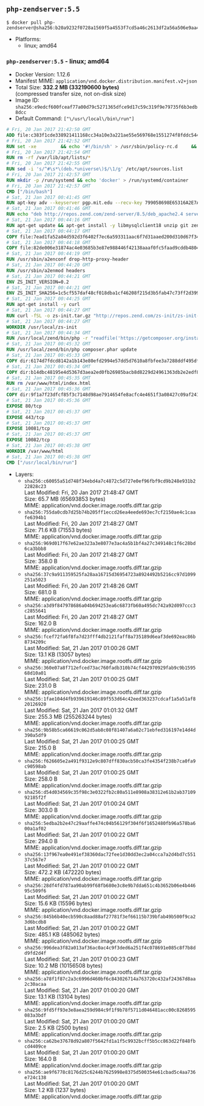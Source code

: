 ## `php-zendserver:5.5`

```console
$ docker pull php-zendserver@sha256:b20a9232f0728a1569f5a4553f7cd5a46c2613df2a56a506e9aa42d6bd25dabc
```

-	Platforms:
	-	linux; amd64

### `php-zendserver:5.5` - linux; amd64

-	Docker Version: 1.12.6
-	Manifest MIME: `application/vnd.docker.distribution.manifest.v2+json`
-	Total Size: **332.2 MB (332190600 bytes)**  
	(compressed transfer size, not on-disk size)
-	Image ID: `sha256:e9edcf600fceaf77a00d79c5271365dfce9d17c59c319f9e79735f6b3edb8dcc`
-	Default Command: `["\/usr\/local\/bin\/run"]`

```dockerfile
# Fri, 20 Jan 2017 21:42:50 GMT
ADD file:c383f1cde338921411168cc34a10e3a221ae55e569768e1551274f8fddc54415 in / 
# Fri, 20 Jan 2017 21:42:52 GMT
RUN set -xe 		&& echo '#!/bin/sh' > /usr/sbin/policy-rc.d 	&& echo 'exit 101' >> /usr/sbin/policy-rc.d 	&& chmod +x /usr/sbin/policy-rc.d 		&& dpkg-divert --local --rename --add /sbin/initctl 	&& cp -a /usr/sbin/policy-rc.d /sbin/initctl 	&& sed -i 's/^exit.*/exit 0/' /sbin/initctl 		&& echo 'force-unsafe-io' > /etc/dpkg/dpkg.cfg.d/docker-apt-speedup 		&& echo 'DPkg::Post-Invoke { "rm -f /var/cache/apt/archives/*.deb /var/cache/apt/archives/partial/*.deb /var/cache/apt/*.bin || true"; };' > /etc/apt/apt.conf.d/docker-clean 	&& echo 'APT::Update::Post-Invoke { "rm -f /var/cache/apt/archives/*.deb /var/cache/apt/archives/partial/*.deb /var/cache/apt/*.bin || true"; };' >> /etc/apt/apt.conf.d/docker-clean 	&& echo 'Dir::Cache::pkgcache ""; Dir::Cache::srcpkgcache "";' >> /etc/apt/apt.conf.d/docker-clean 		&& echo 'Acquire::Languages "none";' > /etc/apt/apt.conf.d/docker-no-languages 		&& echo 'Acquire::GzipIndexes "true"; Acquire::CompressionTypes::Order:: "gz";' > /etc/apt/apt.conf.d/docker-gzip-indexes 		&& echo 'Apt::AutoRemove::SuggestsImportant "false";' > /etc/apt/apt.conf.d/docker-autoremove-suggests
# Fri, 20 Jan 2017 21:42:54 GMT
RUN rm -rf /var/lib/apt/lists/*
# Fri, 20 Jan 2017 21:42:55 GMT
RUN sed -i 's/^#\s*\(deb.*universe\)$/\1/g' /etc/apt/sources.list
# Fri, 20 Jan 2017 21:42:57 GMT
RUN mkdir -p /run/systemd && echo 'docker' > /run/systemd/container
# Fri, 20 Jan 2017 21:42:57 GMT
CMD ["/bin/bash"]
# Sat, 21 Jan 2017 00:41:45 GMT
RUN apt-key adv --keyserver pgp.mit.edu --recv-key 799058698E65316A2E7A4FF42EAE1437F7D2C623
# Sat, 21 Jan 2017 00:41:46 GMT
RUN echo "deb http://repos.zend.com/zend-server/8.5/deb_apache2.4 server non-free" >> /etc/apt/sources.list.d/zend-server.list
# Sat, 21 Jan 2017 00:44:16 GMT
RUN apt-get update && apt-get install -y libmysqlclient18 unzip git zend-server-php-5.5 && /usr/local/zend/bin/zendctl.sh stop
# Sat, 21 Jan 2017 00:44:17 GMT
COPY file:7ead1fa52a84d592d3f6402f7ec6a593311aac6f7d31aaed200d310d67f34d54 in /etc/ 
# Sat, 21 Jan 2017 00:44:18 GMT
COPY file:82de006e31874ac4e03685b3e87e988446f42138aaaf0fc5faad9cddb48040ba in /etc/apache2/conf-available 
# Sat, 21 Jan 2017 00:44:19 GMT
RUN /usr/sbin/a2enconf drop-http-proxy-header
# Sat, 21 Jan 2017 00:44:20 GMT
RUN /usr/sbin/a2enmod headers
# Sat, 21 Jan 2017 00:44:21 GMT
ENV ZS_INIT_VERSION=0.2
# Sat, 21 Jan 2017 00:44:21 GMT
ENV ZS_INIT_SHA256=1c5cf557daf48cf018dba1cf46208f215d3b5fab47c73ff2d39988581ebd6932
# Sat, 21 Jan 2017 00:44:25 GMT
RUN apt-get install -y curl
# Sat, 21 Jan 2017 00:44:27 GMT
RUN curl -fSL -o zs-init.tar.gz "http://repos.zend.com/zs-init/zs-init-docker-${ZS_INIT_VERSION}.tar.gz"     && echo "${ZS_INIT_SHA256} *zs-init.tar.gz" | sha256sum -c -     && mkdir /usr/local/zs-init     && tar xzf zs-init.tar.gz --strip-components=1 -C /usr/local/zs-init     && rm zs-init.tar.gz
# Sat, 21 Jan 2017 00:44:27 GMT
WORKDIR /usr/local/zs-init
# Sat, 21 Jan 2017 00:44:34 GMT
RUN /usr/local/zend/bin/php -r "readfile('https://getcomposer.org/installer');" | /usr/local/zend/bin/php
# Sat, 21 Jan 2017 00:45:32 GMT
RUN /usr/local/zend/bin/php composer.phar update
# Sat, 21 Jan 2017 00:45:33 GMT
COPY dir:6174d7fdcd8142a1b143e80efd2994e57dd5d7610a8fbfee3a7288ddf495dfdf in /usr/local/bin 
# Sat, 21 Jan 2017 00:45:34 GMT
COPY dir:b14dbc48195e4d5367d3aea2ed0fb26985bacb8d8229d24961363db2e2edf8f0 in /usr/local/zend/var/plugins/ 
# Sat, 21 Jan 2017 00:45:35 GMT
RUN rm /var/www/html/index.html
# Sat, 21 Jan 2017 00:45:36 GMT
COPY dir:9f1a7f23dfcf85f3c7148d98ae7914654fe8acfc4e4651f3a08427c09af24198 in /var/www/html 
# Sat, 21 Jan 2017 00:45:36 GMT
EXPOSE 80/tcp
# Sat, 21 Jan 2017 00:45:37 GMT
EXPOSE 443/tcp
# Sat, 21 Jan 2017 00:45:37 GMT
EXPOSE 10081/tcp
# Sat, 21 Jan 2017 00:45:37 GMT
EXPOSE 10082/tcp
# Sat, 21 Jan 2017 00:45:38 GMT
WORKDIR /var/www/html
# Sat, 21 Jan 2017 00:45:38 GMT
CMD ["/usr/local/bin/run"]
```

-	Layers:
	-	`sha256:c60055a51d748f34ebd4a7c4872c5d727e0ef96fbf9cd9b248e931b222828c23`  
		Last Modified: Fri, 20 Jan 2017 21:48:47 GMT  
		Size: 65.7 MB (65693853 bytes)  
		MIME: application/vnd.docker.image.rootfs.diff.tar.gzip
	-	`sha256:755da0cdb7d25b74b205ff1eccd26ea4eede693ec7cf2150ae4c1caafe6394b1`  
		Last Modified: Fri, 20 Jan 2017 21:48:27 GMT  
		Size: 71.6 KB (71553 bytes)  
		MIME: application/vnd.docker.image.rootfs.diff.tar.gzip
	-	`sha256:969d017f67e62ae323a3e8077e3ac4a5b1bf4a27c349148c1f6c28bd6ca3bbb8`  
		Last Modified: Fri, 20 Jan 2017 21:48:27 GMT  
		Size: 358.0 B  
		MIME: application/vnd.docker.image.rootfs.diff.tar.gzip
	-	`sha256:37c9a911359525fa28aa16715d36954723a8924492b5216cc97d1099251a5023`  
		Last Modified: Fri, 20 Jan 2017 21:48:26 GMT  
		Size: 681.0 B  
		MIME: application/vnd.docker.image.rootfs.diff.tar.gzip
	-	`sha256:a3d9f847978686a04b694253ea6c6873fb60a495dc742a92d097ccc3c2855641`  
		Last Modified: Fri, 20 Jan 2017 21:48:27 GMT  
		Size: 162.0 B  
		MIME: application/vnd.docker.image.rootfs.diff.tar.gzip
	-	`sha256:fcef72fa6f8fa7d23fff4db2121faff8a735189d6eaf3de692eac86b8734209c`  
		Last Modified: Sat, 21 Jan 2017 01:00:26 GMT  
		Size: 13.1 KB (13057 bytes)  
		MIME: application/vnd.docker.image.rootfs.diff.tar.gzip
	-	`sha256:360e07a8f712efced73ac760fadb310b74cf442970929fab9c9b159568d10a01`  
		Last Modified: Sat, 21 Jan 2017 01:00:25 GMT  
		Size: 231.0 B  
		MIME: application/vnd.docker.image.rootfs.diff.tar.gzip
	-	`sha256:1fae104d4fb939619146c89f553d64c42eed363237cdcaf1a5a51af820126920`  
		Last Modified: Sat, 21 Jan 2017 01:01:32 GMT  
		Size: 255.3 MB (255263244 bytes)  
		MIME: application/vnd.docker.image.rootfs.diff.tar.gzip
	-	`sha256:9b58b5ca66619c062d5ab8c08f81407a6a02c71ebfed316197e14d4d390a5df9`  
		Last Modified: Sat, 21 Jan 2017 01:00:25 GMT  
		Size: 215.0 B  
		MIME: application/vnd.docker.image.rootfs.diff.tar.gzip
	-	`sha256:f626605e2a491f9312e9c807dff830acb50ca3fe4354f238b7ca0fa9c90598ab`  
		Last Modified: Sat, 21 Jan 2017 01:00:25 GMT  
		Size: 258.0 B  
		MIME: application/vnd.docker.image.rootfs.diff.tar.gzip
	-	`sha256:d54d034569c35f98c3e0322fb2c80a511e8908a38312e61b2ab3710992185f2f`  
		Last Modified: Sat, 21 Jan 2017 01:00:24 GMT  
		Size: 303.0 B  
		MIME: application/vnd.docker.image.rootfs.diff.tar.gzip
	-	`sha256:5edba2b2e47c29aaffe474c04b56129f304f6f1652480fb96a578ba600a1af02`  
		Last Modified: Sat, 21 Jan 2017 01:00:22 GMT  
		Size: 294.0 B  
		MIME: application/vnd.docker.image.rootfs.diff.tar.gzip
	-	`sha256:13f967ea0e491ef38360dac72fee1d30dd3ec2a04cca7a2d4bd7c55137c567e7`  
		Last Modified: Sat, 21 Jan 2017 01:00:22 GMT  
		Size: 472.2 KB (472220 bytes)  
		MIME: application/vnd.docker.image.rootfs.diff.tar.gzip
	-	`sha256:28df4fd787aa90ab99f68fb680e3c8e9b7dda651c4b3652b06e4b44695c509f6`  
		Last Modified: Sat, 21 Jan 2017 01:00:22 GMT  
		Size: 15.6 KB (15596 bytes)  
		MIME: application/vnd.docker.image.rootfs.diff.tar.gzip
	-	`sha256:845b6b40ecb590c8aad88af27781f3ef66115b739bfab49b500f9ca23d6bcdb8`  
		Last Modified: Sat, 21 Jan 2017 01:00:22 GMT  
		Size: 485.1 KB (485062 bytes)  
		MIME: application/vnd.docker.image.rootfs.diff.tar.gzip
	-	`sha256:996dea3f82a013af36ac0ac4c9f3ded6a251f4c078691e085c8f7b8dd9fd2d4f`  
		Last Modified: Sat, 21 Jan 2017 01:00:23 GMT  
		Size: 10.2 MB (10156508 bytes)  
		MIME: application/vnd.docker.image.rootfs.diff.tar.gzip
	-	`sha256:a78f1f87c2a3c6996d460bf6c843026714a763720c432af24367d8aa2c30acaa`  
		Last Modified: Sat, 21 Jan 2017 01:00:20 GMT  
		Size: 13.1 KB (13104 bytes)  
		MIME: application/vnd.docker.image.rootfs.diff.tar.gzip
	-	`sha256:9fd5ff93e3e8aea259d984c9f1f9b78f5711d046481acc00c8268595083a3bdf`  
		Last Modified: Sat, 21 Jan 2017 01:00:20 GMT  
		Size: 2.5 KB (2500 bytes)  
		MIME: application/vnd.docker.image.rootfs.diff.tar.gzip
	-	`sha256:ca62be37678d92a807f5642fd1a1f5c9932bcff5b5cc863d22f848fbcd4409ce`  
		Last Modified: Sat, 21 Jan 2017 01:00:20 GMT  
		Size: 164.0 B  
		MIME: application/vnd.docker.image.rootfs.diff.tar.gzip
	-	`sha256:ae9f6778c8176d25c6244b7625998e8375d500354e61cbad5c4aa736e724c138`  
		Last Modified: Sat, 21 Jan 2017 01:00:20 GMT  
		Size: 1.2 KB (1237 bytes)  
		MIME: application/vnd.docker.image.rootfs.diff.tar.gzip
